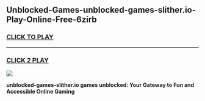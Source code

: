
## Unblocked-Games-unblocked-games-slither.io-Play-Online-Free-6zirb
<h3>
<a href="https://premium76.site?title=unblocked-games-slither.io&ref=26A">CLICK TO PLAY</a></h3>
<hr>

<h3>
<a href="https://premium76.site?title=unblocked-games-slither.io&ref=26A">CLICK 2 PLAY</a>
  
</h3>

<a href="https://premium76.site?title=unblocked-games-slither.io&ref=26A"><img src="https://clearcache.store/games.png"></a>


**unblocked-games-slither.io games unblocked: Your Gateway to Fun and Accessible Online Gaming**
